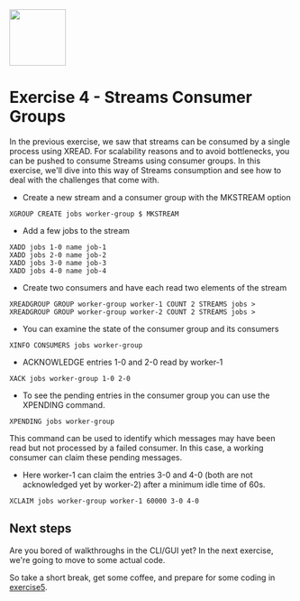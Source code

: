 <img src="../img/redis-logo-full-color-rgb.png" height=100/>

# Exercise 4 - Streams Consumer Groups

In the previous exercise, we saw that streams can be consumed by a single process using XREAD. For scalability reasons and to avoid bottlenecks, you can be pushed to consume Streams using consumer groups. In this exercise, we'll dive into this way of Streams consumption and see how to deal with the challenges that come with.

* Create a new stream and a consumer group with the MKSTREAM option
```
XGROUP CREATE jobs worker-group $ MKSTREAM
```

* Add a few jobs to the stream
```
XADD jobs 1-0 name job-1
XADD jobs 2-0 name job-2
XADD jobs 3-0 name job-3
XADD jobs 4-0 name job-4
```

* Create two consumers and have each read two elements of the stream
```
XREADGROUP GROUP worker-group worker-1 COUNT 2 STREAMS jobs >
XREADGROUP GROUP worker-group worker-2 COUNT 2 STREAMS jobs >
```

* You can examine the state of the consumer group and its consumers
```
XINFO CONSUMERS jobs worker-group
```

* ACKNOWLEDGE entries 1-0 and 2-0 read by worker-1
```
XACK jobs worker-group 1-0 2-0
```

* To see the pending entries in the consumer group you can use the XPENDING command. 
``` 
XPENDING jobs worker-group
```
This command can be used to identify which messages may have been read but not processed by a failed consumer. In this case, a working consumer can claim these pending messages. 

* Here worker-1 can claim the entries 3-0 and 4-0 (both are not acknowledged yet by worker-2) after a minimum idle time of 60s.
```
XCLAIM jobs worker-group worker-1 60000 3-0 4-0
```

## Next steps

Are you bored of walkthroughs in the CLI/GUI yet? In the next exercise, we're going to move to some actual code. 

So take a short break, get some coffee, and prepare for some coding in [exercise5](exercise-5-start.md).
